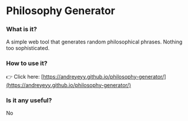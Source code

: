 # Philosophy Generator
### What is it?  
A simple web tool that generates random philosophical phrases. Nothing too sophisticated.
### How to use it?  
👉 Click here: [https://andreyeyy.github.io/philosophy-generator/](https://andreyeyy.github.io/philosophy-generator/)
### Is it any useful?  
  No


